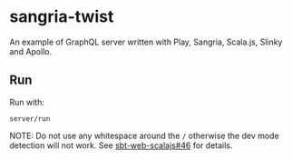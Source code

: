 # sangria-twist

An example of GraphQL server written with Play, Sangria, Scala.js, Slinky and Apollo.

## Run

Run with:
```sbtshell
server/run
```

NOTE: Do not use any whitespace around the `/` otherwise the dev mode detection will not work.
See [sbt-web-scalajs#46] for details.

[sbt-web-scalajs#46]: https://github.com/vmunier/sbt-web-scalajs/issues/46
